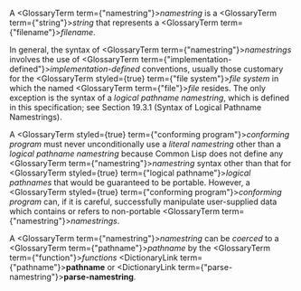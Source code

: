  



A <GlossaryTerm  term={"namestring"}><i>namestring</i></GlossaryTerm> is a <GlossaryTerm  term={"string"}><i>string</i></GlossaryTerm> that represents a <GlossaryTerm  term={"filename"}><i>filename</i></GlossaryTerm>. 



In general, the syntax of <GlossaryTerm  term={"namestring"}><i>namestrings</i></GlossaryTerm> involves the use of <GlossaryTerm  term={"implementation-defined"}><i>implementation-defined</i></GlossaryTerm> conventions, usually those customary for the <GlossaryTerm styled={true} term={"file system"}><i>file system</i></GlossaryTerm> in which the named <GlossaryTerm  term={"file"}><i>file</i></GlossaryTerm> resides. The only exception is the syntax of a *logical pathname namestring*, which is defined in this specification; see Section 19.3.1 (Syntax of Logical Pathname Namestrings). 



A <GlossaryTerm styled={true} term={"conforming program"}><i>conforming program</i></GlossaryTerm> must never unconditionally use a *literal namestring* other than a *logical pathname namestring* because Common Lisp does not define any <GlossaryTerm  term={"namestring"}><i>namestring</i></GlossaryTerm> syntax other than that for <GlossaryTerm styled={true} term={"logical pathname"}><i>logical pathnames</i></GlossaryTerm> that would be guaranteed to be portable. However, a <GlossaryTerm styled={true} term={"conforming program"}><i>conforming program</i></GlossaryTerm> can, if it is careful, successfully manipulate user-supplied data which contains or refers to non-portable <GlossaryTerm  term={"namestring"}><i>namestrings</i></GlossaryTerm>. 



A <GlossaryTerm  term={"namestring"}><i>namestring</i></GlossaryTerm> can be *coerced* to a <GlossaryTerm  term={"pathname"}><i>pathname</i></GlossaryTerm> by the <GlossaryTerm  term={"function"}><i>functions</i></GlossaryTerm> <DictionaryLink  term={"pathname"}><b>pathname</b></DictionaryLink> or <DictionaryLink  term={"parse-namestring"}><b>parse-namestring</b></DictionaryLink>.
 